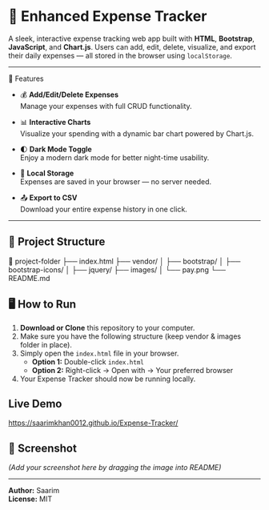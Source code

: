 # 💸 Enhanced Expense Tracker

A sleek, interactive expense tracking web app built with **HTML**, **Bootstrap**, **JavaScript**, and **Chart.js**. Users can add, edit, delete, visualize, and export their daily expenses — all stored in the browser using `localStorage`.

---

📸 Features

- 💰 **Add/Edit/Delete Expenses**  
  Manage your expenses with full CRUD functionality.

- 📊 **Interactive Charts**  
  Visualize your spending with a dynamic bar chart powered by Chart.js.

- 🌓 **Dark Mode Toggle**  
  Enjoy a modern dark mode for better night-time usability.

- 💾 **Local Storage**  
  Expenses are saved in your browser — no server needed.

- 📤 **Export to CSV**  
  Download your entire expense history in one click.

---
## 📂 Project Structure

📁 project-folder
├── index.html
├── vendor/
│ ├── bootstrap/
│ ├── bootstrap-icons/
│ ├── jquery/
├── images/
│ └── pay.png
└── README.md


## 🖥 How to Run
1. **Download or Clone** this repository to your computer.
2. Make sure you have the following structure (keep vendor & images folder in place).
3. Simply open the `index.html` file in your browser.  
   - **Option 1:** Double-click `index.html`  
   - **Option 2:** Right-click → Open with → Your preferred browser
4. Your Expense Tracker should now be running locally.

## Live Demo
 https://saarimkhan0012.github.io/Expense-Tracker/


## 📸 Screenshot
*(Add your screenshot here by dragging the image into README)*

---

**Author:** Saarim  
**License:** MIT  






